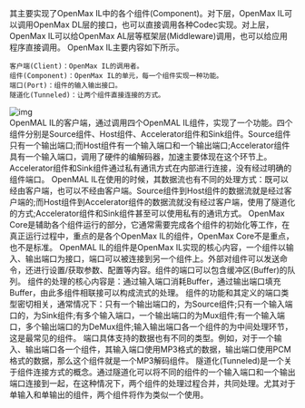 其主要实现了OpenMax IL中的各个组件(Component)。对下层，OpenMax IL可以调用OpenMax DL层的接口，也可以直接调用各种Codec实现。对上层，OpenMax IL可以给OpenMax AL层等框架层(Middleware)调用，也可以给应用程序直接调用。
OpenMax IL主要内容如下所示。
```  
客户端(Client)：OpenMax IL的调用者。
组件(Component)：OpenMax IL的单元，每一个组件实现一种功能。
端口(Port)：组件的输入输出接口。
隧道化(Tunneled)：让两个组件直接连接的方式。
```
![img](P)  
OpenMAL IL的客户端，通过调用四个OpenMAL IL组件，实现了一个功能。四个组件分别是Source组件、Host组件、Accelerator组件和Sink组件。Source组件只有一个输出端口;而Host组件有一个输入端口和一个输出端口;Accelerator组件具有一个输入端口，调用了硬件的编解码器，加速主要体现在这个环节上。Accelerator组件和Sink组件通过私有通讯方式在内部进行连接，没有经过明确的组件端口。
OpenMAL IL在使用的时候，其数据流也有不同的处理方式：既可以经由客户端，也可以不经由客户端。Source组件到Host组件的数据流就是经过客户端的;而Host组件到Accelerator组件的数据流就没有经过客户端，使用了隧道化的方式;Accelerator组件和Sink组件甚至可以使用私有的通讯方式。
OpenMax Core是辅助各个组件运行的部分，它通常需要完成各个组件的初始化等工作，在真正运行过程中，重点的是各个OpenMax IL的组件，OpenMax Core不是重点，也不是标准。
OpenMAL IL的组件是OpenMax IL实现的核心内容，一个组件以输入、输出端口为接口，端口可以被连接到另一个组件上。外部对组件可以发送命令，还进行设置/获取参数、配置等内容。组件的端口可以包含缓冲区(Buffer)的队列。
组件的处理的核心内容是：通过输入端口消耗Buffer，通过输出端口填充Buffer，由此多组件相联接可以构成流式的处理。
组件的功能和其定义的端口类型密切相关，通常情况下：只有一个输出端口的，为Source组件;只有一个输入端口的，为Sink组件;有多个输入端口，一个输出端口的为Mux组件;有一个输入端口，多个输出端口的为DeMux组件;输入输出端口各一个组件的为中间处理环节，这是最常见的组件。
端口具体支持的数据也有不同的类型。例如，对于一个输入、输出端口各一个组件，其输入端口使用MP3格式的数据，输出端口使用PCM格式的数据，那么这个组件就是一个MP3解码组件。
隧道化(Tunneled)是一个关于组件连接方式的概念。通过隧道化可以将不同的组件的一个输入端口和一个输出端口连接到一起，在这种情况下，两个组件的处理过程合并，共同处理。尤其对于单输入和单输出的组件，两个组件将作为类似一个使用。